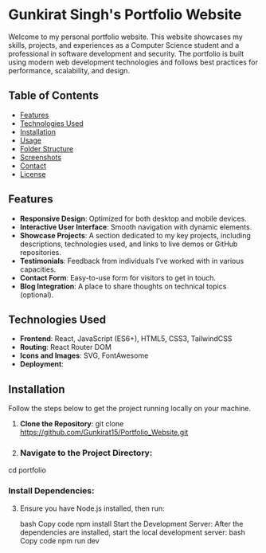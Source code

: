 # Gunkirat Singh's Portfolio Website

Welcome to my personal portfolio website. This website showcases my skills, projects, and experiences as a Computer Science student and a professional in software development and security. The portfolio is built using modern web development technologies and follows best practices for performance, scalability, and design.

## Table of Contents
- [Features](#features)
- [Technologies Used](#technologies-used)
- [Installation](#installation)
- [Usage](#usage)
- [Folder Structure](#folder-structure)
- [Screenshots](#screenshots)
- [Contact](#contact)
- [License](#license)

## Features
- **Responsive Design**: Optimized for both desktop and mobile devices.
- **Interactive User Interface**: Smooth navigation with dynamic elements.
- **Showcase Projects**: A section dedicated to my key projects, including descriptions, technologies used, and links to live demos or GitHub repositories.
- **Testimonials**: Feedback from individuals I’ve worked with in various capacities.
- **Contact Form**: Easy-to-use form for visitors to get in touch.
- **Blog Integration**: A place to share thoughts on technical topics (optional).

## Technologies Used
- **Frontend**: React, JavaScript (ES6+), HTML5, CSS3, TailwindCSS
- **Routing**: React Router DOM
- **Icons and Images**: SVG, FontAwesome
- **Deployment**:

## Installation

Follow the steps below to get the project running locally on your machine.

1. **Clone the Repository**:
   git clone https://github.com/Gunkirat15/Portfolio_Website.git
2.   ### Navigate to the Project Directory:
   cd portfolio
  ### Install Dependencies:
3.    Ensure you have Node.js installed, then run:

      bash
      Copy code
      npm install
  Start the Development Server:
    After the dependencies are installed, start the local development server:
      bash
      Copy code
      npm run dev
